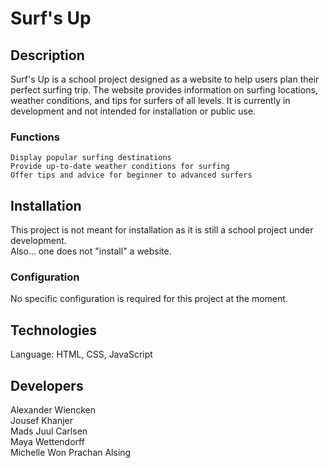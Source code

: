 # Surf's Up
## Description
Surf's Up is a school project designed as a website to help users plan their perfect surfing trip. The website provides information on surfing locations, weather conditions, and tips for surfers of all levels. It is currently in development and not intended for installation or public use.  

### Functions
    Display popular surfing destinations  
    Provide up-to-date weather conditions for surfing  
    Offer tips and advice for beginner to advanced surfers  

## Installation
This project is not meant for installation as it is still a school project under development.  
Also... one does not "install" a website.  

### Configuration
No specific configuration is required for this project at the moment.  

## Technologies
Language: HTML, CSS, JavaScript  

## Developers
Alexander Wiencken  
Jousef Khanjer  
Mads Juul Carlsen  
Maya Wettendorff  
Michelle Won Prachan Alsing  
